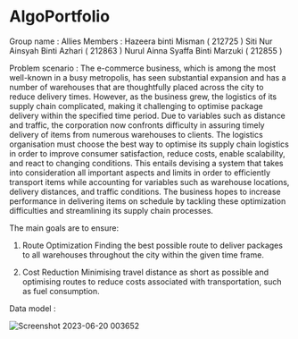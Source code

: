 # AlgoPortfolio
Group name : Allies 
Members    : Hazeera binti Misman ( 212725 )
             Siti Nur Ainsyah Binti Azhari ( 212863 )
             Nurul Ainna Syaffa Binti Marzuki ( 212855 )
             
Problem scenario : 
The e-commerce business, which is among the most well-known in a busy metropolis, has seen substantial expansion and 
has a number of warehouses that are thoughtfully placed across the city to reduce delivery times. However, as the business grew, 
the logistics of its supply chain complicated, making it challenging to optimise package delivery within the specified time period. 
Due to variables such as distance and traffic, the corporation now confronts difficulty in assuring timely delivery of items from 
numerous warehouses to clients. The logistics organisation must choose the best way to optimise its supply chain logistics in order 
to improve consumer satisfaction, reduce costs, enable scalability, and react to changing conditions. This entails devising a system 
that takes into consideration all important aspects and limits in order to efficiently transport items while accounting for variables 
such as warehouse locations, delivery distances, and traffic conditions. The business hopes to increase performance in delivering items 
on schedule by tackling these optimization difficulties and streamlining its supply chain processes. 

The main goals are to ensure: 
  1. Route Optimization
     Finding the best possible route to deliver packages to all warehouses throughout the city within the given time frame.

  2. Cost Reduction
     Minimising travel distance as short as possible and optimising routes to reduce costs associated with transportation, 
     such as fuel consumption. 
     
Data model :


![Screenshot 2023-06-20 003652](https://github.com/Ainsyah/AlgoPortfolio/assets/92832476/1c5c3c37-35b6-441f-a921-6b4fbd58c373)
